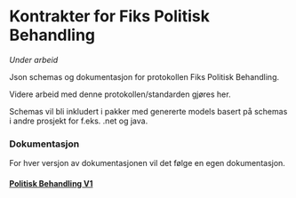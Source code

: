 # Kontrakter for Fiks Politisk Behandling

*Under arbeid*

Json schemas og dokumentasjon for protokollen Fiks Politisk Behandling.

Videre arbeid med denne protokollen/standarden gjøres her. 

Schemas vil bli inkludert i pakker med genererte models basert på schemas i andre prosjekt for f.eks. .net og java.

### Dokumentasjon

For hver versjon av dokumentasjonen vil det følge en egen dokumentasjon.

#### [Politisk Behandling V1](/Dokumentasjon/V1)



